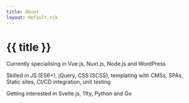 ```yaml
---
title: About
layout: default.njk
---
```


# {{ title }}

Currently specialising in Vue.js, Nuxt.js, Node.js and WordPress

Skilled in JS (ES6+), jQuery, CSS (SCSS), templating with CMSs, SPAs, Static sites, CI/CD integration, unit testing

Getting interested in Svelte.js, 11ty, Python and Go

